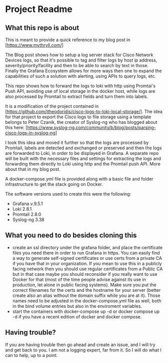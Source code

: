 # Project Readme

## What this repo is about

This is meant to provide a quick reference to my blog post in [https://www.mythryll.com/]

The Blog post shows how to setup a log server stack for Cisco Network Devices logs, so that it's possible to tag and filter logs by host ip address, severity/priority/facility and then to be able to search by text in those. Finally the Grafana Ecosystem allows for more ways then one to expand the capabilities of such a solution with alerting, using APIs to query logs, etc.

This repo shows how to forward the logs to loki with http using Promtai's Push API, avoiding use of local storage in the docker host, while logs are also processed by Promtail to extract fields and turn them into labels.

It is a modification of the project contained in [https://github.com/itheodoridis/cisco-logs-to-loki-local-storage/]. The idea for that project to export the Cisco logs to file storage using a template belongs to Peter Czanik, the creator of Syslog-ng who has blogged about this here:
[https://www.syslog-ng.com/community/b/blog/posts/parsing-cisco-logs-in-syslog-ng]

I took this idea and moved it further so that the logs are processed by Promtail, labels are detected and exchanged or preserved and then the logs are forwarded to Loki, in order to be displayed in Grafana. A separate repo will be built with the necessary files and settings for extracting the logs and forwarding them directly to Loki using http and the Promtail push API. More about that in my blog post.

A docker-compose.yml file is provided along with a basic file and folder infrastructure to get the stack going on Docker.

The software versions used to create this were the following:

- Grafana v.9.5.1
- Loki 2.8.1
- Promtail 2.8.0
- Syslog-ng 3.38

## What you need to do besides cloning this

- create an ssl directory under the grafana folder, and place the certificate files you need there in order to run Grafana in https. You can easily find a way to generate self-signed certificates or use certs from a private CA if you have that in your organization. If you mean to use this in a publicly facing network then you should use regular certificates from a Public CA but in that case maybe you should reconsider if you really want to use Docker for that (most of the time people advise against its use in production, let alone in public facing systems). Make sure you put the correct filenames for the certs and the hostname for your server (better create also an alias without the domain suffix while you are at it). Those names need to be adjusted in the docker-compose.yml file as well, both in the bind volume entries but also in the enviroment variables.
- start the containers with docker-compose up -d or docker compose up -d if you have a recent edition of docker and docker compose.

## Having trouble?

If you are having trouble then go ahead and create an issue, and I will try and get back to you. I am not a logging expert, far from it. So I will do what I can to help, up to a point.
